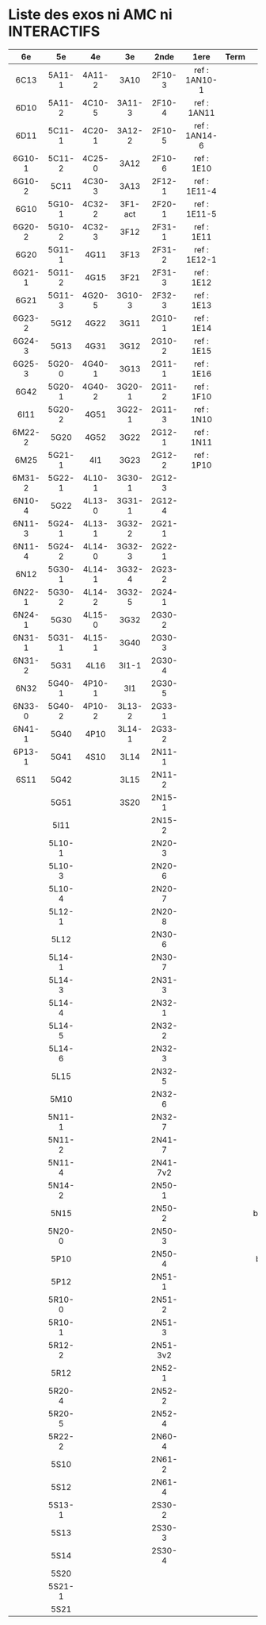 # Liste des exos ni AMC ni INTERACTIFS

|6e|5e|4e|3e|2nde|1ere|Term|Reste|
|:-:|:-:|:-:|:-:|:-:|:-:|:-:|:-:|
|6C13|5A11-1|4A11-2|3A10|2F10-3|ref : 1AN10-1||MG32_3F13|
|6D10|5A11-2|4C10-5|3A11-3|2F10-4|ref : 1AN11||CM020|
|6D11|5C11-1|4C20-1|3A12-2|2F10-5|ref : 1AN14-6||CM021|
|6G10-1|5C11-2|4C25-0|3A12|2F10-6|ref : 1E10||ExC100|
|6G10-2|5C11|4C30-3|3A13|2F12-1|ref : 1E11-4||HPC100|
|6G10|5G10-1|4C32-2|3F1-act|2F20-1|ref : 1E11-5||PEA11-1|
|6G20-2|5G10-2|4C32-3|3F12|2F31-1|ref : 1E11||PEA11|
|6G20|5G11-1|4G11|3F13|2F31-2|ref : 1E12-1||PEA12|
|6G21-1|5G11-2|4G15|3F21|2F31-3|ref : 1E12||PEA13|
|6G21|5G11-3|4G20-5|3G10-3|2F32-3|ref : 1E13||PEG20|
|6G23-2|5G12|4G22|3G11|2G10-1|ref : 1E14||PEG21|
|6G24-3|5G13|4G31|3G12|2G10-2|ref : 1E15||PEG22|
|6G25-3|5G20-0|4G40-1|3G13|2G11-1|ref : 1E16||PEG23|
|6G42|5G20-1|4G40-2|3G20-1|2G11-2|ref : 1F10||PEG24|
|6I11|5G20-2|4G51|3G22-1|2G11-3|ref : 1N10||P003|
|6M22-2|5G20|4G52|3G22|2G12-1|ref : 1N11||P004|
|6M25|5G21-1|4I1|3G23|2G12-2|ref : 1P10||P005|
|6M31-2|5G22-1|4L10-1|3G30-1|2G12-3|||P006|
|6N10-4|5G22|4L13-0|3G31-1|2G12-4|||P007|
|6N11-3|5G24-1|4L13-1|3G32-2|2G21-1|||P008|
|6N11-4|5G24-2|4L14-0|3G32-3|2G22-1|||P009|
|6N12|5G30-1|4L14-1|3G32-4|2G23-2|||P010|
|6N22-1|5G30-2|4L14-2|3G32-5|2G24-1|||P011|
|6N24-1|5G30|4L15-0|3G32|2G30-2|||P012|
|6N31-1|5G31-1|4L15-1|3G40|2G30-3|||P013|
|6N31-2|5G31|4L16|3I1-1|2G30-4|||P014|
|6N32|5G40-1|4P10-1|3I1|2G30-5|||beta2F31|
|6N33-0|5G40-2|4P10-2|3L13-2|2G33-1|||beta3F23|
|6N41-1|5G40|4P10|3L14-1|2G33-2|||beta3G15|
|6P13-1|5G41|4S10|3L14|2N11-1|||beta3G41|
|6S11|5G42||3L15|2N11-2|||beta3S20-1|
||5G51||3S20|2N15-1|||beta3s21|
||5I11|||2N15-2|||beta4C31|
||5L10-1|||2N20-3|||beta4G20-3|
||5L10-3|||2N20-6|||beta4G20-4|
||5L10-4|||2N20-7|||beta5G30-2|
||5L12-1|||2N20-8|||beta6C33-1|
||5L12|||2N30-6|||beta6test2|
||5L14-1|||2N30-7|||beta6test2021|
||5L14-3|||2N31-3|||betaAsymptotesObliques|
||5L14-4|||2N32-1|||betaEqCarreDansC|
||5L14-5|||2N32-2|||betaEqValAbs|
||5L14-6|||2N32-3|||betaEquations|
||5L15|||2N32-5|||betaEquationsLog|
||5M10|||2N32-6|||betaExo3d|
||5N11-1|||2N32-7|||betaExoLimite|
||5N11-2|||2N41-7|||betaExoSimpleMatthieu|
||5N11-4|||2N41-7v2|||betaModele10_simple_question-reponse|
||5N14-2|||2N50-1|||betaModele11_parametrable|
||5N15|||2N50-2|||betaModele20_plusieurs_types_de_questions|
||5N20-0|||2N50-3|||betaModele21_parametrables|
||5P10|||2N50-4|||betaModele30_constructions_géométriques|
||5P12|||2N51-1|||betaModele31_parametrables|
||5R10-0|||2N51-2|||betaModele40_tableau_proportionnalite|
||5R10-1|||2N51-3|||betaModele41_tableau_signes_variations|
||5R12-2|||2N51-3v2|||betaModele50_Mathsteps|
||5R12|||2N52-1|||betaProbaAouB|
||5R20-4|||2N52-2|||betaProbabilites|
||5R20-5|||2N52-4|||betaProbabilitesJC|
||5R22-2|||2N60-4|||betaPuissances|
||5S10|||2N61-2|||betaSpline|
||5S12|||2N61-4|||betaSys2x2CombLin|
||5S13-1|||2S30-2|||betaThales|
||5S13|||2S30-3|||betaTracerParabole|
||5S14|||2S30-4|||betarotation3d|
||5S20||||||moule_a_exo_mathalea|
||5S21-1||||||moule_a_exo_mathalea2d|
||5S21||||||c3C10-2|
